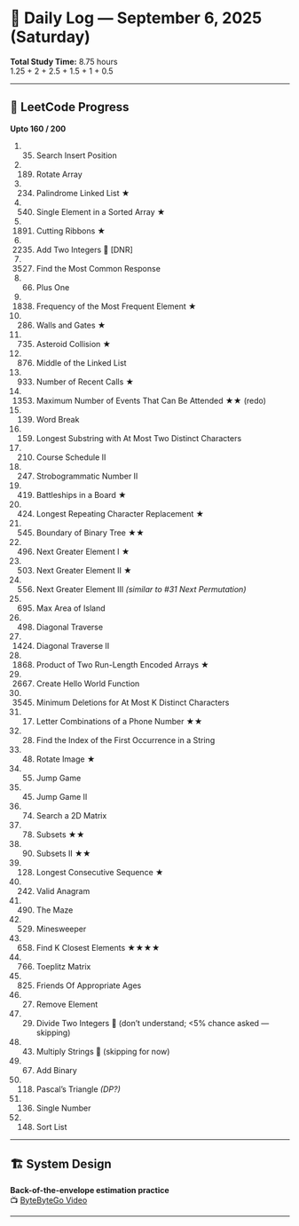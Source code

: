 # 📅 Daily Log — September 6, 2025 (Saturday)
**Total Study Time:** 8.75 hours  
1.25 + 2 + 2.5 + 1.5 + 1 + 0.5

---

## 🔁 LeetCode Progress  
**Upto 160 / 200**

1. 35. Search Insert Position  
2. 189. Rotate Array  
3. 234. Palindrome Linked List ★  
4. 540. Single Element in a Sorted Array ★  
5. 1891. Cutting Ribbons ★  
6. 2235. Add Two Integers 🚫 [DNR]  
7. 3527. Find the Most Common Response  
8. 66. Plus One  
9. 1838. Frequency of the Most Frequent Element ★  
10. 286. Walls and Gates ★  
11. 735. Asteroid Collision ★  
12. 876. Middle of the Linked List  
13. 933. Number of Recent Calls ★  
14. 1353. Maximum Number of Events That Can Be Attended ★★ (redo)  
15. 139. Word Break  
16. 159. Longest Substring with At Most Two Distinct Characters  
17. 210. Course Schedule II  
18. 247. Strobogrammatic Number II  
19. 419. Battleships in a Board ★  
20. 424. Longest Repeating Character Replacement ★  
21. 545. Boundary of Binary Tree ★★  
22. 496. Next Greater Element I ★  
23. 503. Next Greater Element II ★  
24. 556. Next Greater Element III *(similar to #31 Next Permutation)*  
25. 695. Max Area of Island  
26. 498. Diagonal Traverse  
27. 1424. Diagonal Traverse II  
28. 1868. Product of Two Run-Length Encoded Arrays ★  
29. 2667. Create Hello World Function  
30. 3545. Minimum Deletions for At Most K Distinct Characters  
31. 17. Letter Combinations of a Phone Number ★★  
32. 28. Find the Index of the First Occurrence in a String  
33. 48. Rotate Image ★  
34. 55. Jump Game  
35. 45. Jump Game II  
36. 74. Search a 2D Matrix  
37. 78. Subsets ★★  
38. 90. Subsets II ★★  
39. 128. Longest Consecutive Sequence ★  
40. 242. Valid Anagram  
41. 490. The Maze  
42. 529. Minesweeper  
43. 658. Find K Closest Elements ★★★★  
44. 766. Toeplitz Matrix  
45. 825. Friends Of Appropriate Ages  
46. 27. Remove Element  
47. 29. Divide Two Integers 🚫 (don’t understand; <5% chance asked — skipping)  
48. 43. Multiply Strings 🚫 (skipping for now)  
49. 67. Add Binary  
50. 118. Pascal’s Triangle *(DP?)*  
51. 136. Single Number  
52. 148. Sort List  

---

## 🏗️ System Design  
**Back-of-the-envelope estimation practice**  
📺 [ByteByteGo Video](https://www.youtube.com/watch?v=UC5xf8FbdJc&ab_channel=ByteByteGo)  

---